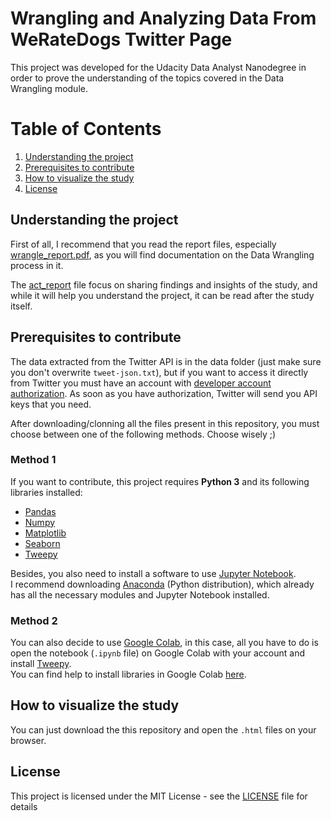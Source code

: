 # Wrangling and Analyzing Data From WeRateDogs Twitter Page

This project was developed for the Udacity Data Analyst Nanodegree in order to prove the understanding of the 
topics covered in the Data Wrangling module. 

# Table of Contents
1. [Understanding the project](#understanding)
2. [Prerequisites to contribute](#requisites)
3. [How to visualize the study](#visualize)
4. [License](#license)


<a name="understanding"></a>
## Understanding the project
First of all, I recommend that you read the report files, especially [wrangle_report.pdf](wrangle_report.pdf), as you will find documentation on the Data Wrangling process in it.

The [act_report](act_report.pdf) file focus on sharing findings and insights of the study, and while it will help you understand the project, it can be read after the study itself.

<a name="requisites"></a>
## Prerequisites to contribute
The data extracted from the Twitter API is in the data folder (just make sure you don't overwrite `tweet-json.txt`), but if you want to access it directly from Twitter you must have an account with [developer account authorization](https://developer.twitter.com/en/apply-for-access). As soon as you have authorization, Twitter will send you API keys that you need.

After downloading/clonning all the files present in this repository, you must choose between one of the following methods. Choose wisely ;)

### Method 1
If you want to contribute, this project requires **Python 3** and its following libraries installed:

* [Pandas](https://pandas.pydata.org/)
* [Numpy](https://numpy.org/)
* [Matplotlib](https://matplotlib.org/)
* [Seaborn](https://seaborn.pydata.org/)
* [Tweepy](https://www.tweepy.org/)

Besides, you also need to install a software to use [Jupyter Notebook](https://jupyter.org/).  
I recommend downloading [Anaconda](https://www.anaconda.com/) (Python distribution), which already has all the necessary modules and Jupyter Notebook installed.

### Method 2
You can also decide to use [Google Colab](https://colab.research.google.com/), in this case, all you have to do is open the notebook (`.ipynb` file) on Google Colab with your account and install [Tweepy](https://www.tweepy.org/).  
You can find help to install libraries in Google Colab [here](https://stackoverflow.com/questions/51342408/how-do-i-install-python-packages-in-googles-colab).

<a name="visualize"></a>
## How to visualize the study
You can just download the this repository and open the `.html` files on your browser.

<a name="license"></a>
## License
This project is licensed under the MIT License - see the [LICENSE](LICENSE) file for details


